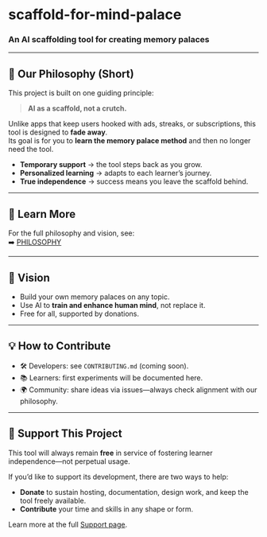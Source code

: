 # scaffold-for-mind-palace  
### An AI scaffolding tool for creating memory palaces  

---

## 🌱 Our Philosophy (Short)  

This project is built on one guiding principle:  
> **AI as a scaffold, not a crutch.**  

Unlike apps that keep users hooked with ads, streaks, or subscriptions, this tool is designed to **fade away**.  
Its goal is for you to **learn the memory palace method** and then no longer need the tool.  

- **Temporary support** → the tool steps back as you grow.  
- **Personalized learning** → adapts to each learner’s journey.  
- **True independence** → success means you leave the scaffold behind.  

---

## 📖 Learn More  

For the full philosophy and vision, see:  
➡️ [PHILOSOPHY](docs/PHILOSOPHY.md)  

---

## 🚀 Vision  

- Build your own memory palaces on any topic.  
- Use AI to **train and enhance human mind**, not replace it.  
- Free for all, supported by donations.  

---

## 💡 How to Contribute  

- 🛠️ Developers: see `CONTRIBUTING.md` (coming soon).  
- 📚 Learners: first experiments will be documented here.  
- 🌍 Community: share ideas via issues—always check alignment with our philosophy.

---

## 🙏 Support This Project

This tool will always remain **free** in service of fostering learner independence—not perpetual usage.

If you’d like to support its development, there are two ways to help:

- **Donate** to sustain hosting, documentation, design work, and keep the tool freely available.  
- **Contribute** your time and skills in any shape or form.

Learn more at the full [Support page](docs/SUPPORT.md).
